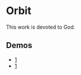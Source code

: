 # Orbit

This work is devoted to God.

## Demos

* [1](https://sanjosolutions.github.io/orbit/)
* [1](https://sanjosolutions.github.io/orbit/index2.html)
